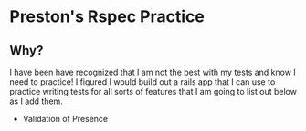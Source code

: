 # Preston's Rspec Practice

## Why?  

I have been have recognized that I am not the best with my tests and know I need to practice! I figured I would build out a rails app that I can use to practice writing tests for all sorts of features that I am going to list out below as I add them. 

* Validation of Presence 
